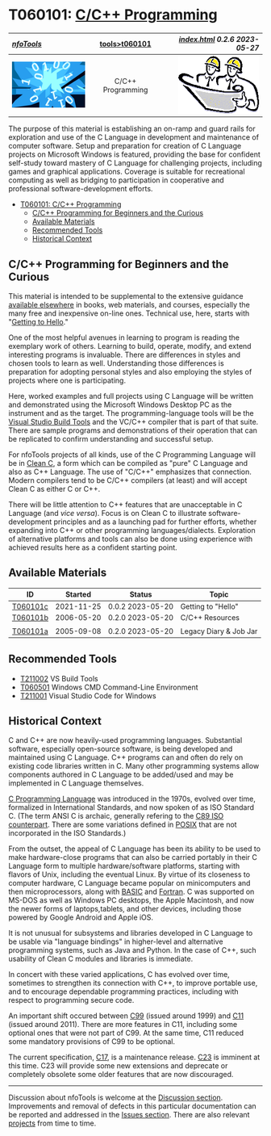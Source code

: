 <!-- index.md 0.2.6                UTF-8                          2023-05-27
     ----1----|----2----|----3----|----4----|----5----|----6----|----7----|--*

                         T060101: C/C++ PROGRAMMING
     -->

# T060101: [C/C++ Programming](.)

| ***[nfoTools](../../)*** | [tools](../)[>t060101](.) | ***[index.html](index.html) 0.2.6 2023-05-27*** |
| :--                |       :-:          | --: |
| ![nfotools](../../images/nfoWorks-2014-06-02-1702-LogoSmall.png) | C/C++ Programming | ![Hard Hat Area](../../images/hardhat-logo.gif) |

The purpose of this material is establishing an on-ramp and guard rails for
exploration and use of the C Language in development and maintenance of
computer software.  Setup and preparation for creation of C Language
projects on Microsoft Windows is featured, providing the base for confident
self-study toward mastery of C Language for challenging projects, including
games and graphical applications.  Coverage is suitable for recreational
computing as well as bridging to participation in cooperative and professional
software-development efforts.

- [T060101: C/C++ Programming](#t060101-cc-programming)
  - [C/C++ Programming for Beginners and the Curious](#cc-programming-for-beginners-and-the-curious)
  - [Available Materials](#available-materials)
  - [Recommended Tools](#recommended-tools)
  - [Historical Context](#historical-context)

## C/C++ Programming for Beginners and the Curious

This material is intended to be supplemental to the extensive guidance
[available elsewhere](b/) in books, web materials, and courses, especially
the many free and inexpensive on-line ones.  Technical use, here, starts with
"[Getting to Hello](c/)."

One of the most helpful avenues in learning to program is reading the
exemplary work of others.  Learning to build, operate, modify, and extend
interesting programs is invaluable.  There are differences in styles and
chosen tools to learn as well.  Understanding those differences is preparation
for adopting personal styles and also employing the styles of projects where
one is participating.

Here, worked examples and full projects using C Language will be  written and
demonstrated using the
Microsoft Windows Desktop PC as the instrument and as the target.  The
programming-language tools will be the
[Visual Studio Build Tools](../T211002/) and the VC/C++ compiler that is part
of that suite.  There are sample programs and demonstrations of their
operation that can be replicated to confirm understanding and successful
setup.

For nfoTools projects of all kinds, use of the C Programming Language
will be in
[Clean C](b/#Harbison2002),
a form which can be compiled as "pure"
C Language and also as C++ Language.  The use of "C/C++" emphasizes
that connection.  Modern compilers tend to be C/C++ compilers (at least) and
will accept Clean C as either C or C++.

There will be little attention to C++ features that are unacceptable
in C Language (and *vice versa*).  Focus is on Clean C
to illustrate software-development principles and as a launching pad for
further efforts, whether expanding into C++ or other programming
languages/dialects.  Exploration of alternative platforms and tools can also
be done using experience with achieved results here as a confident starting
point.


## Available Materials

| **ID** | **Started** | **Status** | **Topic** |
|   :-:   |   :-:   |  :-:   |  ---  |
| [T060101c](c/) | 2021-11-25 | 0.0.2 2023-05-20 | Getting to "Hello" |
| [T060101b](b/) | 2006-05-20 | 0.2.0 2023-05-20 | C/C++ Resources |
|                           |            |                   |           |
| [T060101a](a/) | 2005-09-08 | 0.2.0 2023-05-20 | Legacy Diary \& Job Jar |

## Recommended Tools

- [T211002](../T211002) VS Build Tools
- [T060501](../T060501) Windows CMD Command-Line Environment
- [T211001](../T211001) Visual Studio Code for Windows

## Historical Context

C and C++ are now heavily-used programming languages.  Substantial software,
especially open-source software, is being
developed and maintained using C Language.  C++ programs
can and often do rely on existing code libraries written in C.  Many other
programming systems allow components authored in C Language to be added/used
and may be implemented in C Language themselves.

[C Programming Language](https://en.wikipedia.org/wiki/C_(programming_language))
was introduced in the 1970s, evolved over time, formalized in
International  Standards, and now spoken of as ISO Standard C.  (The term ANSI
C is archaic, generally refering to the
[C89 ISO counterpart](https://en.wikipedia.org/wiki/C_(programming_language)#History).
There are some variations defined in
[POSIX](https://en.wikipedia.org/wiki/POSIX) that are
not incorporated in the ISO Standards.)

From the outset, the appeal of C Language has been its ability to be used
to make hardware-close programs that can also be carried
portably in their C Language form to multiple hardware/software platforms,
starting with flavors of Unix, including the eventual Linux. By virtue of its
closeness to computer hardware, C Language became popular on minicomputers
 and then microprocessors, along with
[BASIC](https://en.wikipedia.org/wiki/BASIC) and
[Fortran](https://en.wikipedia.org/wiki/Fortran).  C was supported on MS-DOS
as well as Windows PC desktops, the Apple Macintosh, and now the newer forms
of laptops,tablets, and other devices, including those powered by Google
Android and Apple iOS.

It is not unusual for subsystems and libraries developed in C Language to be
usable via "language bindings" in higher-level and alternative programming
systems, such as Java and Python.  In the case of C++, such usability of
Clean C modules and libraries is immediate.

In concert with these varied applications, C has evolved over time, sometimes
to strengthen its connection with C++, to improve portable use, and
to encourage dependable programming practices, including with respect to
programming secure code.

An important shift
occured between [C99](https://en.wikipedia.org/wiki/C99) (issued around 1999)
and [C11](https://en.wikipedia.org/wiki/C11_(C_standard_revision)) (issued
around 2011).  There are more features in C11, including some optional ones
that were not part of C99.  At the same time, C11 reduced some mandatory
provisions of C99 to be optional.

The current specification,
[C17](https://en.wikipedia.org/wiki/C17_(C_standard_revision)), is a
maintenance release.  [C23](https://en.wikipedia.org/wiki/C2x) is imminent at
this time.  C23 will provide some new extensions and deprecate or completely
obsolete some older features that are now discouraged.


----

Discussion about nfoTools is welcome at the
[Discussion section](https://github.com/orcmid/nfoTools/discussions).
Improvements and removal of defects in this particular documentation can be
reported and addressed in the
[Issues section](https://github.com/orcmid/nfoTools/issues).  There are also
relevant [projects](https://github.com/orcmid/nfoTools/projects?type=classic)
from time to time.

<!-- ----1----|----2----|----3----|----4----|----5----|----6----|----7----|--*

     0.2.6 2023-05-27T17:55Z Shuffle and also fix cross references
     0.2.5 2023-05-24T16:23Z More wordsmithing
     0.2.4 2023-05-23T15:49Z Wordsmithing and some elaboration
     0.2.3 2023-05-22T23:39Z Improve wording about portability
     0.2.2 2023-05-22T22:41Z Touch-ups
     0.2.1 2023-05-22T21:54Z Cleaned-up and Explained
     0.2.0 2023-05-20T23:15Z Folio re-organization
     0.1.3 2022-06-23T23:32Z Adopt improved title strip header
     0.1.2 2021-11-25T00:27Z T060101c
     0.1.1 2021-11-16T19:40Z Touch-ups
     0.1.0 2021-11-16T17:17Z Transposition to nfoTools as placeholder and
           boilerplate
     0.0.20 2007-09-13T22:42Z Final nfoWare Toolcraft version
     0.0.0 2005-09-08T19:09Z bootstrap placeholder and boilerplate on nfoWare

               *** end of docs/tools/T060101/index.md ***
     -->
